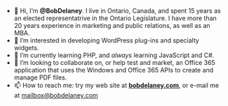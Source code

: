 - 👋 Hi, I’m <strong>@BobDelaney</strong>. I live in Ontario, Canada, and spent 15 years as an elected representatrive in the Ontario Legislature. I have more than 20 years experience in marketing and public relations, as well as an MBA.
- 👀 I’m interested in developing WordPress plug-ins and specialty widgets.
- 🌱 I’m currently learning PHP, and <em>always</em> learning JavaScript and C#.
- 💞️ I’m looking to collaborate on, or help test and market, an Office 365 application that uses the Windows and Office 365 APIs to create and manage PDF files.
- 📫 How to reach me: try my web site at <a href="http://www.bobdelaney.com" target="_blank" title="Bob Delaney's personal web site"><strong>bobdelaney.com</strong></a>, or e-mail me at mailbox@bobdelaney.com

<!---
BobDelaney/BobDelaney is a ✨ special ✨ repository because its `README.md` (this file) appears on your GitHub profile.
You can click the Preview link to take a look at your changes.
--->
